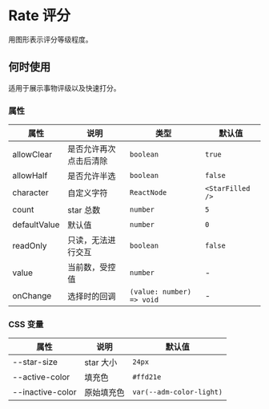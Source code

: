 # Rate 评分

用图形表示评分等级程度。

## 何时使用

适用于展示事物评级以及快速打分。

<code src="./demos/demo1.tsx"></code>

### 属性

| 属性         | 说明                   | 类型                      | 默认值           |
| ------------ | ---------------------- | ------------------------- | ---------------- |
| allowClear   | 是否允许再次点击后清除 | `boolean`                 | `true`           |
| allowHalf    | 是否允许半选           | `boolean`                 | `false`          |
| character    | 自定义字符             | `ReactNode`               | `<StarFilled />` |
| count        | star 总数              | `number`                  | `5`              |
| defaultValue | 默认值                 | `number`                  | `0`              |
| readOnly     | 只读，无法进行交互     | `boolean`                 | `false`          |
| value        | 当前数，受控值         | `number`                  | -                |
| onChange     | 选择时的回调           | `(value: number) => void` | -                |

### CSS 变量

| 属性             | 说明       | 默认值                   |
| ---------------- | ---------- | ------------------------ |
| --star-size      | star 大小  | `24px`                   |
| --active-color   | 填充色     | `#ffd21e`                |
| --inactive-color | 原始填充色 | `var(--adm-color-light)` |
